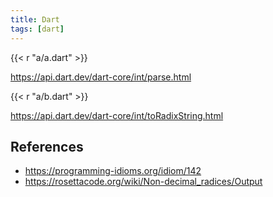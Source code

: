 ```yaml
---
title: Dart
tags: [dart]
---
```


{{< r "a/a.dart" >}}

<https://api.dart.dev/dart-core/int/parse.html>

{{< r "a/b.dart" >}}

<https://api.dart.dev/dart-core/int/toRadixString.html>

## References

- <https://programming-idioms.org/idiom/142>
- <https://rosettacode.org/wiki/Non-decimal_radices/Output>

